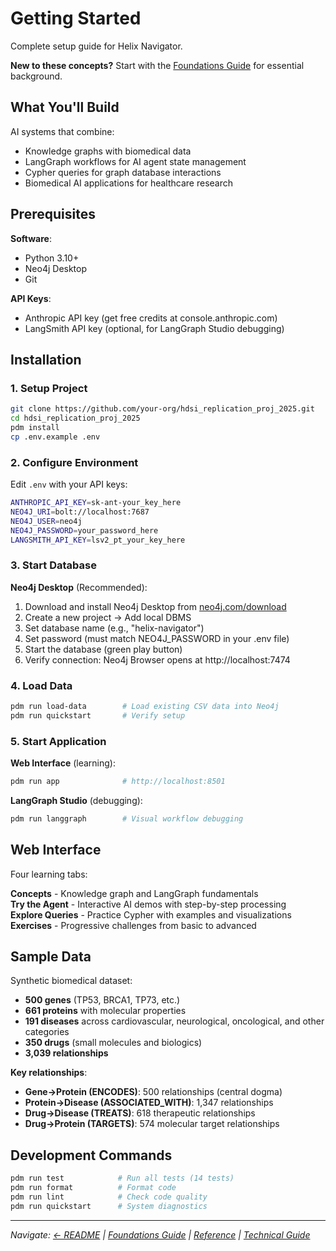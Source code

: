 # Getting Started

Complete setup guide for Helix Navigator.

**New to these concepts?** Start with the [Foundations Guide](foundations-and-background.md) for essential background.

## What You'll Build

AI systems that combine:
- Knowledge graphs with biomedical data
- LangGraph workflows for AI agent state management
- Cypher queries for graph database interactions
- Biomedical AI applications for healthcare research

## Prerequisites

**Software**:
- Python 3.10+
- Neo4j Desktop
- Git

**API Keys**:
- Anthropic API key (get free credits at console.anthropic.com)
- LangSmith API key (optional, for LangGraph Studio debugging)

## Installation

### 1. Setup Project
```bash
git clone https://github.com/your-org/hdsi_replication_proj_2025.git
cd hdsi_replication_proj_2025
pdm install
cp .env.example .env
```

### 2. Configure Environment
Edit `.env` with your API keys:
```bash
ANTHROPIC_API_KEY=sk-ant-your_key_here
NEO4J_URI=bolt://localhost:7687
NEO4J_USER=neo4j
NEO4J_PASSWORD=your_password_here
LANGSMITH_API_KEY=lsv2_pt_your_key_here
```

### 3. Start Database

**Neo4j Desktop** (Recommended):
1. Download and install Neo4j Desktop from [neo4j.com/download](https://neo4j.com/download/)
2. Create a new project → Add local DBMS
3. Set database name (e.g., "helix-navigator") 
4. Set password (must match NEO4J_PASSWORD in your .env file)
5. Start the database (green play button)
6. Verify connection: Neo4j Browser opens at http://localhost:7474

### 4. Load Data
```bash
pdm run load-data        # Load existing CSV data into Neo4j
pdm run quickstart       # Verify setup
```

### 5. Start Application

**Web Interface** (learning):
```bash
pdm run app              # http://localhost:8501
```

**LangGraph Studio** (debugging):
```bash
pdm run langgraph        # Visual workflow debugging
```

## Web Interface

Four learning tabs:

**Concepts** - Knowledge graph and LangGraph fundamentals  
**Try the Agent** - Interactive AI demos with step-by-step processing  
**Explore Queries** - Practice Cypher with examples and visualizations  
**Exercises** - Progressive challenges from basic to advanced  

## Sample Data

Synthetic biomedical dataset:
- **500 genes** (TP53, BRCA1, TP73, etc.)
- **661 proteins** with molecular properties
- **191 diseases** across cardiovascular, neurological, oncological, and other categories
- **350 drugs** (small molecules and biologics)
- **3,039 relationships**

**Key relationships**:
- **Gene→Protein (ENCODES)**: 500 relationships (central dogma)
- **Protein→Disease (ASSOCIATED_WITH)**: 1,347 relationships
- **Drug→Disease (TREATS)**: 618 therapeutic relationships
- **Drug→Protein (TARGETS)**: 574 molecular target relationships

## Development Commands

```bash
pdm run test            # Run all tests (14 tests)
pdm run format          # Format code
pdm run lint            # Check code quality
pdm run quickstart      # System diagnostics
```

---

*Navigate: [← README](../README.md) | [Foundations Guide](foundations-and-background.md) | [Reference](reference.md) | [Technical Guide](technical-guide.md)*